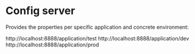 # Config server

Provides the properties per specific application and concrete environment:

http://localhost:8888/application/test
http://localhost:8888/application/dev
http://localhost:8888/application/prod